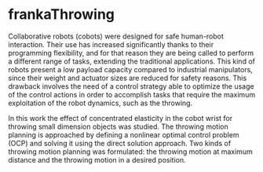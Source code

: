 # frankaThrowing
Collaborative robots (cobots) were designed for safe human-robot interaction. 
Their use has increased significantly thanks to their programming flexibility, and for that reason they are being called to perform a different range of tasks, extending the traditional applications. 
This kind of robots present a low payload capacity compared to industrial manipulators, since their weight and actuator sizes are reduced for safety reasons.
This drawback involves the need of a control strategy able to optimize the usage of the control actions in order to accomplish tasks that require the maximum exploitation of the robot dynamics, such as the throwing.

In this work the effect of concentrated elasticity in the cobot wrist for throwing small dimension objects was studied. 
The throwing motion planning is approached by defining a nonlinear optimal control problem (OCP) and solving it using the direct solution approach. 
Two kinds of throwing motion planning was formulated: the throwing motion at maximum distance and the throwing motion in a desired position.
